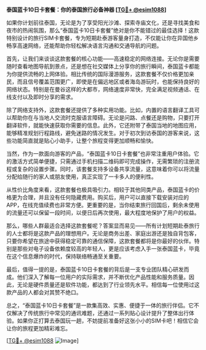 **泰国蓝卡10日卡套餐：你的泰国旅行必备神器 [[TG💪+ @esim1088](https://t.me/s/esim1088)]**

如果你计划前往泰国，无论是为了享受阳光沙滩、探索寺庙文化，还是寻找美食和夜市的热闹氛围，那么“泰国蓝卡10日卡套餐”绝对是你不能错过的最佳选择！这款特别设计的旅行SIM卡套餐，专为短期赴泰游客量身打造，不仅能让你在异国他乡畅享高速网络，还能帮助你轻松解决语言沟通和交通导航的问题。

首先，让我们来谈谈这款套餐的核心功能——高速稳定的网络连接。无论你是需要随时查看地图导航到景点，还是想在社交媒体上分享你的旅行瞬间，泰国蓝卡都能为你提供流畅的上网体验。相比传统的国际漫游服务，这款套餐不仅价格更加亲民，而且信号覆盖范围更广，即使是在偏远地区或者海岛游玩时，也能保持良好的网络状态。特别是在曼谷这样的大都市，网络速度非常快，完全满足视频通话、在线支付以及即时分享的需求。

除了网络支持外，这款套餐还提供了多种实用功能。比如，内置的语言翻译工具可以帮助你在与当地人交流时克服语言障碍。无论是问路、点餐还是购物，只要打开翻译软件，就能快速获取你需要的信息。此外，它还附带了泰国当地的地图应用，能够精准规划行程路线，避免迷路的情况发生。对于初次到访泰国的游客来说，这些功能简直就是贴心小助手，让整个旅程变得更加顺畅和愉快。

当然，作为一款面向游客的产品，“泰国蓝卡10日卡套餐”也非常注重用户体验。它的激活方式简单便捷，只需通过手机扫描二维码即可完成操作，无需繁琐的注册流程或复杂的设置步骤。同时，该套餐支持多设备共享流量，这意味着你可以将流量分配给随行的家人或朋友使用，真正实现了一卡多人的便利性。

从性价比角度来看，这款套餐也极具吸引力。相较于其他同类产品，泰国蓝卡的价格更为合理，并且没有任何隐藏费用。购买后，用户可以直接下载安装对应的APP，在线充值续费也非常方便。更重要的是，当你结束旅行回国后，剩余未使用的流量还可以保留一段时间，以便日后再次使用，最大程度地保护了用户的权益。

那么，哪些人群最适合选择这款套餐呢？答案显而易见——所有计划短期赴泰旅行的人士都将是这款产品的理想用户。无论是商务出差、家庭出游还是独自背包客，只要你希望在旅途中获得稳定可靠的通信保障，这款套餐都将是你最好的伙伴。特别是那些对电子设备依赖度较高的年轻人，更是应该考虑入手一张泰国蓝卡，毕竟在这个信息爆炸的时代，保持联络畅通至关重要。

最后，值得一提的是，泰国蓝卡10日卡套餐的背后是一支专业团队精心研发而成。他们深入了解每一位用户的实际需求，并不断优化产品性能和服务质量。因此，无论是硬件质量还是软件功能，都达到了行业领先水平。相信每一位使用过这款产品的人都会对其赞不绝口。

总之，“泰国蓝卡10日卡套餐”是一款集高效、实惠、便捷于一体的旅行伴侣。它不仅解决了传统旅行中常见的通讯难题，还通过一系列贴心设计提升了整体出行体验。如果你正打算去泰国玩一趟，不妨提前准备好这张小小的SIM卡吧！相信它会让你的旅程更加精彩难忘。

[[TG💪+ @esim1088](https://t.me/s/esim1088) ![Image](https://i.postimg.cc/4NQfJmqS/Snipaste-2025-05-13-00-14-12.png)]